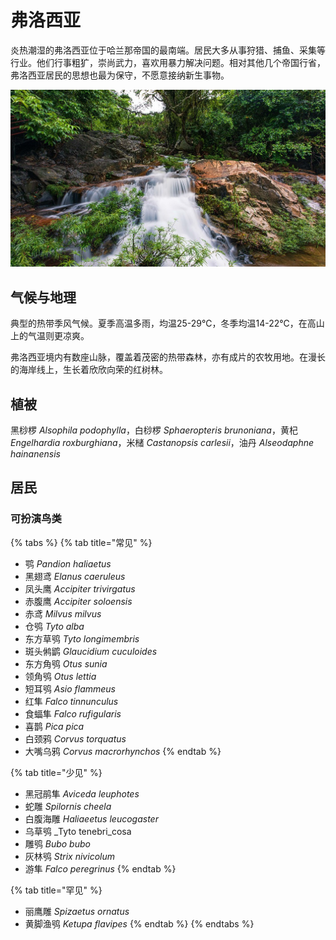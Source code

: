 # 弗洛西亚

炎热潮湿的弗洛西亚位于哈兰那帝国的最南端。居民大多从事狩猎、捕鱼、采集等行业。他们行事粗犷，崇尚武力，喜欢用暴力解决问题。相对其他几个帝国行省，弗洛西亚居民的思想也最为保守，不愿意接纳新生事物。

![](../../.gitbook/assets/fu-luo-xi-ya-.jpg)

## 气候与地理 <a id="qi-hou"></a>

典型的热带季风气候。夏季高温多雨，均温25-29℃，冬季均温14-22℃，在高山上的气温则更凉爽。

弗洛西亚境内有数座山脉，覆盖着茂密的热带森林，亦有成片的农牧用地。在漫长的海岸线上，生长着欣欣向荣的红树林。

## 植被 <a id="zhi-bei"></a>

黑桫椤 _Alsophila podophylla_，白桫椤 _Sphaeropteris brunoniana_，黄杞 _Engelhardia roxburghiana_，米槠 _Castanopsis carlesii_，油丹 _Alseodaphne hainanensis_

## 居民 <a id="ju-min"></a>

### 可扮演鸟类 <a id="ke-ban-yan-niao-lei"></a>

{% tabs %}
{% tab title="常见" %}
* 鹗 _Pandion haliaetus_
* 黑翅鸢 _Elanus caeruleus_
* 凤头鹰 _Accipiter trivirgatus_ 
* 赤腹鹰 _Accipiter soloensis_ 
* 赤鸢 _Milvus milvus_ 
* 仓鸮 _Tyto alba_
* 东方草鸮 _Tyto longimembris_
* 斑头鸺鹠 _Glaucidium cuculoides_
* 东方角鸮 _Otus sunia_
* 领角鸮 _Otus lettia_
* 短耳鸮 _Asio flammeus_
* 红隼 _Falco tinnunculus_
* 食蝠隼 _Falco rufigularis_
* 喜鹊 _Pica pica_
* 白颈鸦 _Corvus torquatus_
* 大嘴乌鸦 _Corvus macrorhynchos_
{% endtab %}

{% tab title="少见" %}
* 黑冠鹃隼 _Aviceda leuphotes_ 
* 蛇雕 _Spilornis cheela_ 
* 白腹海雕 _Haliaeetus leucogaster_
* 乌草鸮 _Tyto tenebri_cosa
* 雕鸮 _Bubo bubo_
* 灰林鸮 _Strix nivicolum_
* 游隼 _Falco peregrinus_
{% endtab %}

{% tab title="罕见" %}
* 丽鹰雕 _Spizaetus ornatus_
* 黄脚渔鸮 _Ketupa flavipes_
{% endtab %}
{% endtabs %}

